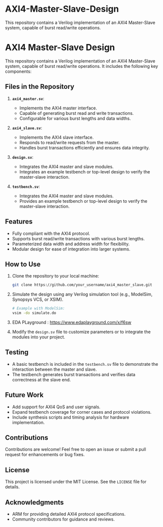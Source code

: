 # AXI4-Master-Slave-Design
This repository contains a Verilog implementation of an AXI4 Master-Slave system, capable of burst read/write operations.

# AXI4 Master-Slave Design

This repository contains a Verilog implementation of an AXI4 Master-Slave system, capable of burst read/write operations. It includes the following key components:

## Files in the Repository

1. **`axi4_master.sv`**:
   - Implements the AXI4 master interface.
   - Capable of generating burst read and write transactions.
   - Configurable for various burst lengths and data widths.

2. **`axi4_slave.sv`**:
   - Implements the AXI4 slave interface.
   - Responds to read/write requests from the master.
   - Handles burst transactions efficiently and ensures data integrity.

3. **`design.sv`**:
   - Integrates the AXI4 master and slave modules.
   - Integrates an example testbench or top-level design to verify the master-slave interaction.

4. **`testbench.sv`**:
   - Integrates the AXI4 master and slave modules.
   - Provides an example testbench or top-level design to verify the master-slave interaction.

## Features
- Fully compliant with the AXI4 protocol.
- Supports burst read/write transactions with various burst lengths.
- Parameterized data width and address width for flexibility.
- Modular design for ease of integration into larger systems.

## How to Use
1. Clone the repository to your local machine:
   ```bash
   git clone https://github.com/your_username/axi4_master_slave.git
   ```

2. Simulate the design using any Verilog simulation tool (e.g., ModelSim, Synopsys VCS, or XSIM).
   ```bash
   # Example with ModelSim:
   vsim -do simulate.do
   ```
3. EDA PLayground : https://www.edaplayground.com/x/f6sw

4. Modify the `design.sv` file to customize parameters or to integrate the modules into your project.

## Testing
- A basic testbench is included in the `testbench.sv` file to demonstrate the interaction between the master and slave.
- The testbench generates burst transactions and verifies data correctness at the slave end.

## Future Work
- Add support for AXI4 QoS and user signals.
- Expand testbench coverage for corner cases and protocol violations.
- Include synthesis scripts and timing analysis for hardware implementation.

## Contributions
Contributions are welcome! Feel free to open an issue or submit a pull request for enhancements or bug fixes.

## License
This project is licensed under the MIT License. See the `LICENSE` file for details.

## Acknowledgments
- ARM for providing detailed AXI4 protocol specifications.
- Community contributors for guidance and reviews.


